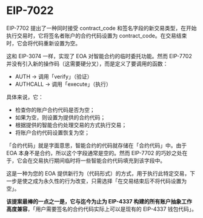 # EIP-7022

EIP-7702 提出了一种同时接受 contract_code 和签名字段的新交易类型，在开始执行交易时，它将签名者账户的合约代码设置为 contract_code。在交易结束时，它会将代码重新设置为空。

这和 EIP-3074 一样，实现了 EOA 对智能合约的临时委托功能。然而 EIP-7702 并没有引入新的操作码（这需要硬分叉），而是定义了要调用的函数：

- AUTH -> 调用「verify」（验证）
- AUTHCALL -> 调用「execute」（执行）

具体来说，它：

- 检查你的账户合约代码是否为空；
- 如果为空，则设置为提供的合约代码；
- 根据提供的智能合约处理交易的方式执行交易；
- 将账户合约代码设置恢复为空；

「合约代码」就是字面意思，智能合约的代码就存储在「合约代码」中。由于 EOA 本身不是合约，所以这个字段通常是空的。然而 EIP-7702 的巧妙之处在于，它会在交易执行期间临时将一些智能合约代码填充到该字段中。

这是一种为您的 EOA 提供新行为（代码形式）的方式，用于执行此特定交易，下一步是使之成为永久性的行为改变，只需选择「在交易结束后不将代码设置为空」。

**该提案最棒的一点之一是，它与迄今为止为 EIP-4337 构建的所有账户抽象工作高度兼容**，「用户需要签名的合约代码实际上可以是现有的 EIP-4337 钱包代码」。






















